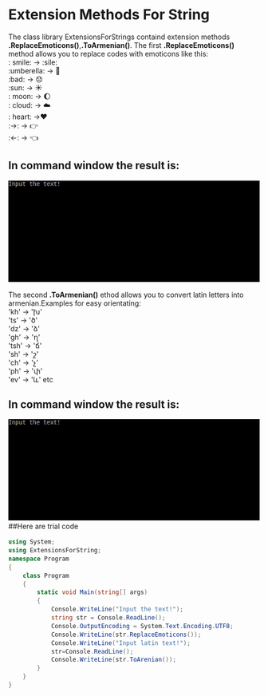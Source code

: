 # Extension Methods For String
The class library ExtensionsForStrings containd extension methods **.ReplaceEmoticons()**,**.ToArmenian()**.
The first **.ReplaceEmoticons()** method allows you to replace codes with emoticons like this: </br>
: smile: -> :sile: </br>
:umberella: -> :closed_umbrella: </br>
:bad: -> :disappointed: </br>
:sun: -> :sunny: </br>
: moon: -> :moon: </br>
: cloud: -> :cloud:</br>
: heart: ->:heart:</br>
:->: -> :point_right:</br>
:<-: -> :point_left: </br>

## In command window the result is:
![result](https://github.com/marysahakyan/ExtensionsForString/blob/master/mygif.gif)

The second **.ToArmenian()** ethod allows you to convert latin letters into armenian.Examples for easy orientating:</br>
'kh' -> 'խ' </br>
'ts' -> 'ծ' </br>
'dz' -> 'ձ' </br>
'gh' -> 'ղ' </br>
'tsh' -> 'ճ' </br>
'sh' -> 'շ' </br>
'ch' -> 'չ' </br>
'ph' -> 'փ' </br>
'ev' -> 'և' etc</br> 
## In command window the result is:
![result](https://github.com/marysahakyan/ExtensionsForString/blob/master/mygif.gif)
##Here are trial code
```cs
using System;
using ExtensionsForString;
namespace Program
{
    class Program
    {
        static void Main(string[] args)
        {      
            Console.WriteLine("Input the text!");
            string str = Console.ReadLine();
            Console.OutputEncoding = System.Text.Encoding.UTF8;
            Console.WriteLine(str.ReplaceEmoticons());
            Console.WriteLine("Input latin text!");
            str=Console.ReadLine();
            Console.WriteLine(str.ToArenian());
        }
    }
}
```
